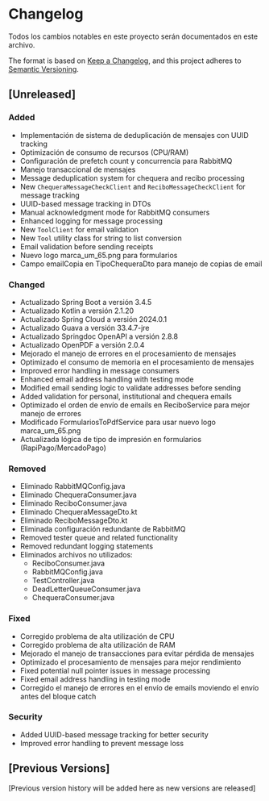 # Changelog

Todos los cambios notables en este proyecto serán documentados en este archivo.

The format is based on [Keep a Changelog](https://keepachangelog.com/en/1.0.0/),
and this project adheres to [Semantic Versioning](https://semver.org/spec/v2.0.0.html).

## [Unreleased]

### Added
- Implementación de sistema de deduplicación de mensajes con UUID tracking
- Optimización de consumo de recursos (CPU/RAM)
- Configuración de prefetch count y concurrencia para RabbitMQ
- Manejo transaccional de mensajes
- Message deduplication system for chequera and recibo processing
- New `ChequeraMessageCheckClient` and `ReciboMessageCheckClient` for message tracking
- UUID-based message tracking in DTOs
- Manual acknowledgment mode for RabbitMQ consumers
- Enhanced logging for message processing
- New `ToolClient` for email validation
- New `Tool` utility class for string to list conversion
- Email validation before sending receipts
- Nuevo logo marca_um_65.png para formularios
- Campo emailCopia en TipoChequeraDto para manejo de copias de email

### Changed
- Actualizado Spring Boot a versión 3.4.5
- Actualizado Kotlin a versión 2.1.20
- Actualizado Spring Cloud a versión 2024.0.1
- Actualizado Guava a versión 33.4.7-jre
- Actualizado Springdoc OpenAPI a versión 2.8.8
- Actualizado OpenPDF a versión 2.0.4
- Mejorado el manejo de errores en el procesamiento de mensajes
- Optimizado el consumo de memoria en el procesamiento de mensajes
- Improved error handling in message consumers
- Enhanced email address handling with testing mode
- Modified email sending logic to validate addresses before sending
- Added validation for personal, institutional and chequera emails
- Optimizado el orden de envío de emails en ReciboService para mejor manejo de errores
- Modificado FormulariosToPdfService para usar nuevo logo marca_um_65.png
- Actualizada lógica de tipo de impresión en formularios (RapiPago/MercadoPago)

### Removed
- Eliminado RabbitMQConfig.java
- Eliminado ChequeraConsumer.java
- Eliminado ReciboConsumer.java
- Eliminado ChequeraMessageDto.kt
- Eliminado ReciboMessageDto.kt
- Eliminada configuración redundante de RabbitMQ
- Removed tester queue and related functionality
- Removed redundant logging statements
- Eliminados archivos no utilizados:
  - ReciboConsumer.java
  - RabbitMQConfig.java
  - TestController.java
  - DeadLetterQueueConsumer.java
  - ChequeraConsumer.java

### Fixed
- Corregido problema de alta utilización de CPU
- Corregido problema de alta utilización de RAM
- Mejorado el manejo de transacciones para evitar pérdida de mensajes
- Optimizado el procesamiento de mensajes para mejor rendimiento
- Fixed potential null pointer issues in message processing
- Fixed email address handling in testing mode
- Corregido el manejo de errores en el envío de emails moviendo el envío antes del bloque catch

### Security
- Added UUID-based message tracking for better security
- Improved error handling to prevent message loss

## [Previous Versions]

[Previous version history will be added here as new versions are released] 